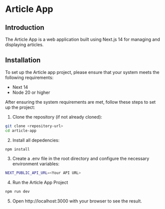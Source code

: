 # Article App
## Introduction

The Article App is a web application built using Next.js 14 for managing and displaying articles.

## Installation

To set up the Article app project, please ensure that your system meets the following requirements:

- Next 14
- Node 20 or higher

After ensuring the system requirements are met, follow these steps to set up the project:

1. Clone the repository (if not already cloned):

```bash
git clone <repository-url>
cd article-app
```

2. Install all depedencies:

```bash
npm install
```

3. Create a .env file in the root directory and configure the necessary environment variables:

```bash
NEXT_PUBLIC_API_URL=<Your API URL>
```

4. Run the Article App Project

```bash
npm run dev
```

5. Open http://localhost:3000 with your browser to see the result.
